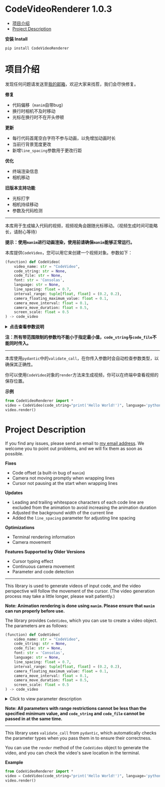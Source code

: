 # CodeVideoRenderer 1.0.3

- [项目介绍](#项目介绍)
- [Project Description](#project-description)

**安装 Install**
```bash
pip install CodeVideoRenderer
```

# 项目介绍
发现任何问题请发送至[我的邮箱](mailto:zhuchongjing_pypi@163.com)，欢迎大家来找茬，我们会尽快修复。

**修复**
- 代码偏移（`manim`自带bug）
- 换行时相机不及时移动
- 光标在换行时不在开头停顿

**更新**
- 每行代码首尾空白字符不参与动画，以免增加动画时长
- 当前行背景宽度更改
- 新增`line_spacing`参数用于更改行距

**优化**
- 终端渲染信息
- 相机移动

**旧版本支持功能**
- 光标打字
- 相机持续移动
- 参数及代码检测

--- 

本库用于生成输入代码的视频，视频视角会跟随光标移动。（视频生成时间可能略长，请耐心等待）

**提示：使用`manim`进行动画渲染，使用前请确保`manim`能够正常运行。**

本库提供`CodeVideo`，您可以用它来创建一个视频对象。参数如下：

```python
(function) def CodeVideo(
    video_name: str = "CodeVideo",
    code_string: str = None,
    code_file: str = None,
    font: str = 'Consolas',
    language: str = None,
    line_spacing: float = 0.7,
    interval_range: tuple[float, float] = (0.2, 0.2),
    camera_floating_maximum_value: float = 0.1,
    camera_move_interval: float = 0.1,
    camera_move_duration: float = 0.5,
    screen_scale: float = 0.5
) -> code_video
```

<details>
    <summary>
        <strong>点击查看参数说明</strong>
    </summary>
    
- `video_name`：生成视频的文件名，默认值为`"CodeVideo"`
- `code_string`：直接传入的代码字符串
- `code_file`：代码文件路径
- `font`：代码显示字体，默认值为`'Consolas'`
- `language`：代码语言（用于语法高亮）
- `line_spacing`：代码行间距，默认值为`0.7`
- `interval_range`：字符显示的时间间隔范围（秒），元组形式，默认`(0.2, 0.2)`，最小值为0.2
- `camera_floating_maximum_value`：相机浮动的最大范围，默认`0.1`，值≥0
- `camera_move_interval`：相机自动移动的时间间隔（秒），默认`0.1`，值≥0
- `camera_move_duration`：相机移动的持续时间（秒），默认`0.5`，值≥0
- `screen_scale`：屏幕缩放比例，默认值为`0.5`
</details>

**注：所有带范围限制的参数均不能小于指定最小值，`code_string`与`code_file`不能同时传入。**

--- 

本库使用`pydantic`中的`validate_call`，在你传入参数时会自动检查参数类型，以确保其正确性。

你可以使用`CodeVideo`对象的`render`方法来生成视频，你可以在终端中查看视频的保存位置。

**示例**
```python
from CodeVideoRenderer import *
video = CodeVideo(code_string="print('Hello World!')", language='python')
video.render()
```

# Project Description
If you find any issues, please send an email to [my email address](mailto:zhuchongjing_pypi@163.com). We welcome you to point out problems, and we will fix them as soon as possible.

**Fixes**
- Code offset (a built-in bug of `manim`)
- Camera not moving promptly when wrapping lines
- Cursor not pausing at the start when wrapping lines

**Updates**
- Leading and trailing whitespace characters of each code line are excluded from the animation to avoid increasing the animation duration
- Adjusted the background width of the current line
- Added the `line_spacing` parameter for adjusting line spacing

**Optimizations**
- Terminal rendering information
- Camera movement

**Features Supported by Older Versions**
- Cursor typing effect
- Continuous camera movement
- Parameter and code detection

---

This library is used to generate videos of input code, and the video perspective will follow the movement of the cursor. (The video generation process may take a little longer, please wait patiently.)

**Note: Animation rendering is done using `manim`. Please ensure that `manim` can run properly before use.**

The library provides `CodeVideo`, which you can use to create a video object. The parameters are as follows:

```python
(function) def CodeVideo(
    video_name: str = "CodeVideo",
    code_string: str = None,
    code_file: str = None,
    font: str = 'Consolas',
    language: str = None,
    line_spacing: float = 0.7,
    interval_range: tuple[float, float] = (0.2, 0.2),
    camera_floating_maximum_value: float = 0.1,
    camera_move_interval: float = 0.1,
    camera_move_duration: float = 0.5,
    screen_scale: float = 0.5
) -> code_video
```

<details><summary>Click to view parameter description</summary>
    
- `video_name`: The filename of the generated video, with a default value of `"CodeVideo"`
- `code_string`: The code string passed in directly
- `code_file`: The path to the code file
- `font`: The font used for displaying code, with a default value of `'Consolas'`
- `language`: The code language (used for syntax highlighting)
- `line_spacing`: The line spacing of the code, with a default value of `0.7`
- `interval_range`: The time interval range (in seconds) for character display, in tuple format, default is `(0.2, 0.2)`, with a minimum value of 0.2
- `camera_floating_maximum_value`: The maximum range of camera floating, default is `0.1`, value ≥ 0
- `camera_move_interval`: The time interval (in seconds) for automatic camera movement, default is `0.1`, value ≥ 0
- `camera_move_duration`: The duration (in seconds) of camera movement, default is `0.5`, value ≥ 0
- `screen_scale`: The screen scaling ratio, with a default value of `0.5`
</details>

**Note: All parameters with range restrictions cannot be less than the specified minimum value, and `code_string` and `code_file` cannot be passed in at the same time.**

---

This library uses `validate_call` from `pydantic`, which automatically checks the parameter types when you pass them in to ensure their correctness.

You can use the `render` method of the `CodeVideo` object to generate the video, and you can check the video's save location in the terminal.

**Example**
```python
from CodeVideoRenderer import *
video = CodeVideo(code_string="print('Hello World!')", language='python')
video.render()
```
